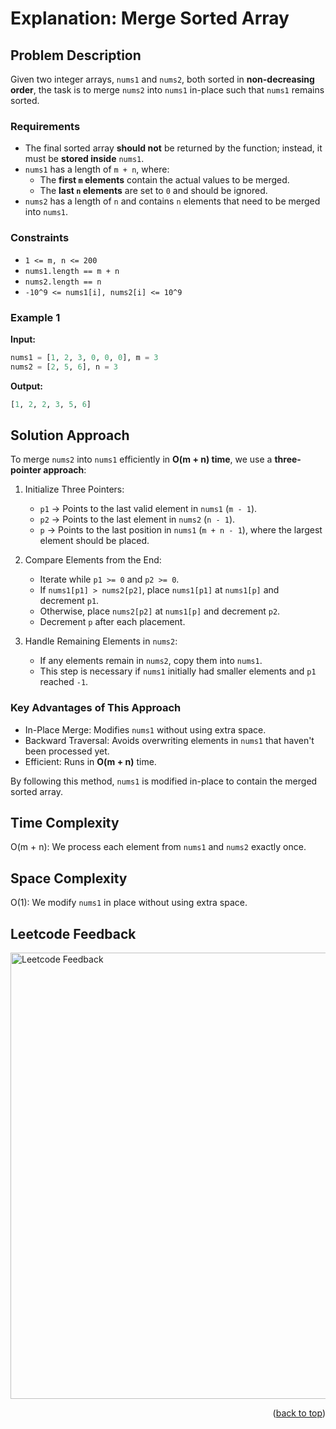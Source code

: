 <a name="readme-top"></a>

# Explanation: Merge Sorted Array

## Problem Description

Given two integer arrays, `nums1` and `nums2`, both sorted in **non-decreasing order**, the task is to merge `nums2` into `nums1` in-place such that `nums1` remains sorted.

### Requirements
- The final sorted array **should not** be returned by the function; instead, it must be **stored inside** `nums1`.
- `nums1` has a length of `m + n`, where:
  - The **first `m` elements** contain the actual values to be merged.
  - The **last `n` elements** are set to `0` and should be ignored.
- `nums2` has a length of `n` and contains `n` elements that need to be merged into `nums1`.

### Constraints
- `1 <= m, n <= 200`
- `nums1.length == m + n`
- `nums2.length == n`
- `-10^9 <= nums1[i], nums2[i] <= 10^9`


### Example 1
**Input:**
```python
nums1 = [1, 2, 3, 0, 0, 0], m = 3
nums2 = [2, 5, 6], n = 3
```
**Output:**
```python
[1, 2, 2, 3, 5, 6]
```

## Solution Approach

To merge `nums2` into `nums1` efficiently in **O(m + n) time**, we use a **three-pointer approach**:

1. Initialize Three Pointers:
   - `p1` → Points to the last valid element in `nums1` (`m - 1`).
   - `p2` → Points to the last element in `nums2` (`n - 1`).
   - `p` → Points to the last position in `nums1` (`m + n - 1`), where the largest element should be placed.

2. Compare Elements from the End:
   - Iterate while `p1 >= 0` and `p2 >= 0`.
   - If `nums1[p1] > nums2[p2]`, place `nums1[p1]` at `nums1[p]` and decrement `p1`.
   - Otherwise, place `nums2[p2]` at `nums1[p]` and decrement `p2`.
   - Decrement `p` after each placement.

3. Handle Remaining Elements in `nums2`:
   - If any elements remain in `nums2`, copy them into `nums1`.
   - This step is necessary if `nums1` initially had smaller elements and `p1` reached `-1`.

### Key Advantages of This Approach
- In-Place Merge: Modifies `nums1` without using extra space.
- Backward Traversal: Avoids overwriting elements in `nums1` that haven't been processed yet.
- Efficient: Runs in **O(m + n)** time.

By following this method, `nums1` is modified in-place to contain the merged sorted array.

## Time Complexity

O(m + n): We process each element from `nums1` and `nums2` exactly once.

## Space Complexity

O(1): We modify `nums1` in place without using extra space.

## Leetcode Feedback
<img width="714" alt="Leetcode Feedback" src="https://github.com/user-attachments/assets/4e71c8ce-67ca-4c64-8f0e-4c4d58868b22" />

<p align="right">(<a href="#readme-top">back to top</a>)</p>
